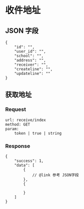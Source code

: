 # 收件地址

## JSON 字段

    {
        "id": "",
        "user_id": "",
        "school": "",
        "address": "",
        "receiver": "",
        "createline": "",
        "updateline": ""
    }

## 获取地址

### Request

    url: receive/index
    method: GET
    param:
        token | true | string

### Response

    {
        "success": 1,
        "data": [
            {
                // @link 参考 JSON字段
            },
            {

            }
        ]
    }